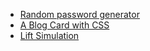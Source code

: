 - [Random password generator](https://divatgithub.github.io/PasswordGenerator/)
- [A Blog Card with CSS](https://divatgithub.github.io/Minimal_Blog_Card/)
- [Lift Simulation](https://divatgithub.github.io/Lift-Simulation/)
